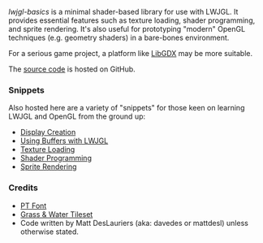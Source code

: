 *lwjgl-basics* is a minimal shader-based library for use with LWJGL. It provides essential features such as texture loading, shader programming, and sprite rendering. It's also useful for prototyping "modern" OpenGL techniques (e.g. geometry shaders) in a bare-bones environment.

For a serious game project, a platform like [LibGDX](http://libgdx.badlogicgames.com/) may be more suitable.

The [source code](https://github.com/mattdesl/lwjgl-basics) is hosted on GitHub.

### Snippets

Also hosted here are a variety of "snippets" for those keen on learning LWJGL and OpenGL from the ground up:

* [Display Creation](wiki/Display)
* [Using Buffers with LWJGL](wiki/Java-NIO-Buffers)
* [Texture Loading](wiki/Textures)
* [Shader Programming](wiki/Shaders)
* [Sprite Rendering](wiki/SpriteBatch)

### Credits

* [PT Font](http://www.fontsquirrel.com/fonts/PT-Sans)
* [Grass & Water Tileset](http://opengameart.org/content/grass-and-water-tiles)
* Code written by Matt DesLauriers (aka: davedes or mattdesl) unless otherwise stated.